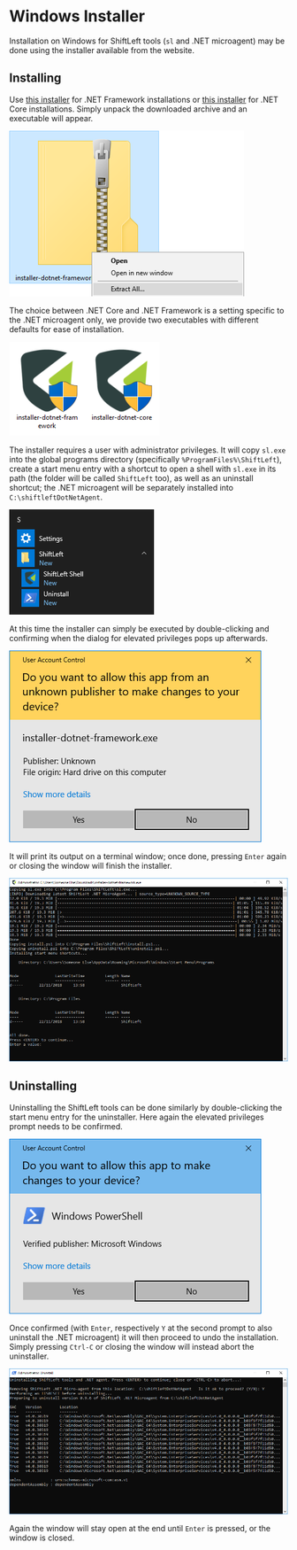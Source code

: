 # Windows Installer

Installation on Windows for ShiftLeft tools (`sl` and .NET microagent) may be done using the installer available from the website.

## Installing

Use [this installer](https://www.shiftleft.io/download/installer-dotnet-framework-latest-windows-x64.zip) for .NET Framework installations or [this installer](https://www.shiftleft.io/download/installer-dotnet-core-latest-windows-x64.zip) for .NET Core installations. Simply unpack the downloaded archive and an executable will appear.

![Extract Zip](unzip-windows.png)

The choice between .NET Core and .NET Framework is a setting specific to the .NET microagent only, we provide two executables with different defaults for ease of installation.

![Installer Variants](windows-installer-variants.png)

The installer requires a user with administrator privileges. It will copy `sl.exe` into the global programs directory (specifically `%ProgramFiles%\ShiftLeft`), create a start menu entry with a shortcut to open a shell with `sl.exe` in its path (the folder will be called `ShiftLeft` too), as well as an uninstall shortcut; the .NET microagent will be separately installed into `C:\shiftleftDotNetAgent`.

![Start Menu Folder](windows-start-menu.png)

At this time the installer can simply be executed by double-clicking and confirming when the dialog for elevated privileges pops up afterwards.

![User Account Control](windows-user-account-control.png)

It will print its output on a terminal window; once done, pressing `Enter` again or closing the window will finish the installer.

![Installing](windows-installing.png)

## Uninstalling

Uninstalling the ShiftLeft tools can be done similarly by double-clicking the start menu entry for the uninstaller. Here again the elevated privileges prompt needs to be confirmed.

![User Account Control](windows-user-account-control-uninstall.png)

Once confirmed (with `Enter`, respectively `Y` at the second prompt to also uninstall the .NET microagent) it will then proceed to undo the installation. Simply pressing `Ctrl-C` or closing the window will instead abort the uninstaller.

![Uninstalling](windows-uninstalling.png)

Again the window will stay open at the end until `Enter` is pressed, or the window is closed.
